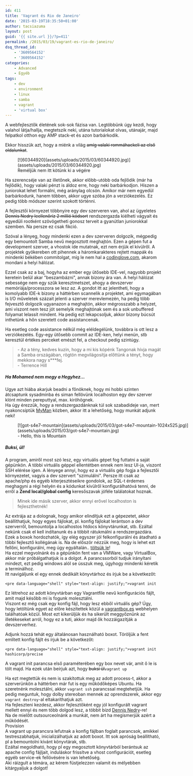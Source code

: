 ```yaml
---
id: 411
title: 'Vagrant és Rio de Janeiro'
date: '2015-03-19T18:35:50+01:00'
author: tacsiazuma
layout: post
guid: '{{ site.url }}/?p=411'
permalink: /2015/03/19/vagrant-es-rio-de-janeiro/
dsq_thread_id:
    - '3609564152'
    - '3609564152'
categories:
    - Advanced
    - Egyéb
tags:
    - dev
    - environment
    - linux
    - samba
    - vagrant
    - 'virtual box'
---
```


A webfejlesztők életének sok-sok fázisa van. Legtöbbünk úgy kezdi, hogy valahol látja/hallja, megtetszik neki, utána tutorialokat olvas, utánajár, majd felpatkol otthon egy AMP stack-et és azon barbárkodik.

Ekkor hisszük azt, hogy a miénk a világ <span style="text-decoration: line-through;">amíg valaki rommáhackeli az első oldalunkat</span>.

<figure aria-describedby="caption-attachment-417" class="wp-caption aligncenter" id="attachment_417" style="width: 500px">[![60344920](assets/uploads/2015/03/60344920.jpg)](assets/uploads/2015/03/60344920.jpg)<figcaption class="wp-caption-text" id="caption-attachment-417">Reméljük nem itt kötünk ki a végére</figcaption></figure>

Ha szerencséje van az illetőnek, akkor előbb-utóbb oda fejlődik (már ha fejlődik), hogy valaki pénzt is áldoz erre, hogy neki barbárkodjon. Hiszen a juniorokat lehet formálni, még aránylag olcsón. Amikor már nem egyedül barbárkodunk, hanem többen, akkor ugye szóba jön a verziókezelés. Ez pedig több módszer szerint szokott történni.

A fejlesztői környezet többnyire egy dev szerveren van, ahol az ügyeletes <span style="text-decoration: line-through;">Dennis Nedry leellenőríz 2 millió kódsort</span> rendszergazda kiélheti vágyait és egyedüli rootként szövögetheti gonosz terveit a gyanútlan juniorokkal szemben. Na persze ez csak fikció.

Szóval a lényeg, hogy mindenki ezen a dev szerveren dolgozik, mégpedig egy bemountolt Samba nevű megosztott meghajtón. Ezen a gépen fut a development szerver, a vhostok ide mutatnak, ezt nem érjük el kívülről. A projektek gyökereben ott pihennek a háromkarakteres rejtett mappák és mindenki békében commitolgat, míg le nem hal a [codinglove.com](http://thecodinglove.com/), akarom mondani a helyi hálózat.

Ezzel csak az a baj, hogyha az ember egy ütősebb IDE-vel, nagyobb projekt keretein belül akar "beszambázni", annak bizony ára van. A helyi hálózat sebessége nem egy szűk keresztmetszet, ahogy a devszerver memóriája/processzora se lesz az. A gondot itt az jelentheti, hogy a komolyabb IDE-k bizony a háttérben scannelik a projektet, ami egymagában is I/O műveletek százait jelenti a szerver merevlemezén, ha pedig több fejvesztő dolgozik ugyanazon a meghajtón, akkor mégrosszabb a helyzet, ami viszont nem tesz jót semelyik meghajtónak sem és a sok unbuffered folyamat lelassít mindent. Ha pedig ezt lekapcsoljuk, akkor bizony búcsút inthetünk a hőn szeretett code assistancenak.

Ha esetleg code assistance nélkül még eléldegélünk, továbbra is ott lesz a verziókezelés. Egy-egy ütősebb commit az IDE-ken, helyi menün, stb keresztül értékes perceket emészt fel, a checkout pedig szintúgy.

> \- Az a tény, kedves kuzin, hogy a mi kis kópénk Tangonak hívja magát a Samba országában, rögtön megvilágosítja előttünk a tényt, hogy mekkora nagy s\*\*\*fej.  
> \- Terrence Hill

##### Ha Mohamed nem megy a Hegyhez...

Ugye azt hiába akarjuk beadni a főnöknek, hogy mi hobbi szinten átcsaptunk sysadminba és siman fellövünk localhoston egy dev szerver klónt minden pereputtyal, max. kiröhögnek.  
Ha úgy érezzük, hogy a rendszergazdánknak túl sok szabadideje van, mert nyakoncsíptük [MyMan](http://myman.sourceforge.net/) közben, akkor itt a lehetőség, hogy munkát adjunk neki!

<figure aria-describedby="caption-attachment-416" class="wp-caption aligncenter" id="attachment_416" style="width: 640px">[![got-s4e7-mountain](assets/uploads/2015/03/got-s4e7-mountain-1024x525.jpg)](assets/uploads/2015/03/got-s4e7-mountain.jpg)<figcaption class="wp-caption-text" id="caption-attachment-416">- Hello, this is Mountain</figcaption></figure>

##### Buksi, ül!

A program, amiről most szó lesz, egy virtuális gépet fog futtatni a saját gépünkön. A többi virtuális géppel ellentétben ennek nem lesz UI-ja, viszont SSH elérése igen. A lényege annyi, hogy ez a virtuális gép fogja a fejlesztői környezetet, vagyis a dev szervert "szimulálni". Persze itt csak az apache/php és egyéb kiterjesztéseikre gondolok, az SQL-t érdemes meghagyni a régi helyén és a kódunkat kívülről konfigurálhatóvá tenni, de erről a **Zend local/global config** keresőszavak jóféle találatokat hoznak.

> Minek ide másik szerver, akkor ennyi erővel localhoston is fejleszthetnék!

Az extrája az a dolognak, hogy amikor elindítjuk ezt a gépezetet, akkor beállíthatjuk, hogy egyes fájlokat, pl. konfig fájlokat lerántson a dev szerverről, bemountolja a localhostos htdocs könyvtárunkat, stb. Ezáltal nekünk csak el kell indítanunk és a többit rátukmálni a rendszergazdára. Ezek a boxok hordozhatók, így elég egyszer jól felkonfigurálni és átadható a többi fejlesztő kollégának is. Na de először nézzük meg, hogy is lehet ezt fellőni, konfigurálni, meg úgy egyáltalán.. [töltsük le](http://www.vagrantup.com/downloads)!  
Ha ezzel megvolnánk és a gépünkön fent van a VMWare, vagy VirtualBox, akkor már próbálgathatjuk is a dolgot. A parancssorból tudjuk irányítani mindezt, ezt pedig windows alól se ússzuk meg, úgyhogy mindenki kéretik a terminálhoz.  
Itt navigáljunk el egy ennek dedikált könyvtárhoz és írjuk be a következőt:

```
<pre data-language="shell" style="text-align: justify;">vagrant init
```

Ez létrehoz az adott könyvtárban egy Vagrantfile nevű konfigurációs fájlt, amit majd később mi is fogunk molesztálni.  
Viszont ez még csak egy konfig fájl, hogy lesz ebből virtuális gép? Úgy, hogy letöltünk egyet az előre készítettek közül a [vagrantbox.es](http://vagrantbox.es) webhelyen találhatóak közül. Most ezt kikerüljük és ha sikerült meggyőznünk az illetékeseket arról, hogy ez a tuti, akkor majd ők hozzáigazítják a devszerverhez.

Adjunk hozzá tehát egy általánosan használható boxot. Töröljük a fent említett konfig fájlt és írjuk be a következőt:

```
<pre data-language="shell" style="text-align: justify;">vagrant init hashicorp/precise
```

A vagrant init parancsa első paraméterében egy box nevet vár, amit ő le is tölt majd. Ha ezek után beírjuk azt, hogy <del>buksi ül</del>`vagrant up`

Ha ezt megtettük és nem is szakítottuk meg az adott process-t, akkor a szerverünkön a háttérben már fut is egy működőképes Ubuntu. Ha szeretnénk molesztálni, akkor `vagrant ssh` parancssal megtehetjük. Ha pedig meguntuk, hogy dolby stereoban mennek az oprendszerek, akkor egy `vagrant destroy`-al eltakaríthatjuk azt.  
Ha fejleszteni kezdesz, akkor fejlesztőként egy jól konfigurált vagrant mellett ennyi és nem több dolgod lesz, a többit bízd [Dennis Nedry](#dennisnedry)-re!  
Na de mielőtt outsourceolnánk a munkát, nem árt ha megismerjük azért a működését.  
Provision  
A vagrant up parancsra lefutnak a konfig fájlban foglalt parancsok, amikkel testreszabhatjuk, inicializálhatjuk az adott boxot. Itt sok apróság beállítható, pl a bemountolni kívánt könyvtárak, stb.  
Ezáltal megoldható, hogy pl egy megosztott könyvtárból berántsuk az apache config fájljait, induláskor frissítve a vhost configurációt, esetleg egyéb service-ek fellövésére is van lehetőség.  
Aki ráizgult a témára, az kérem füstjelezzen valamit és mélyebben kitárgyaljuk a dolgot!
